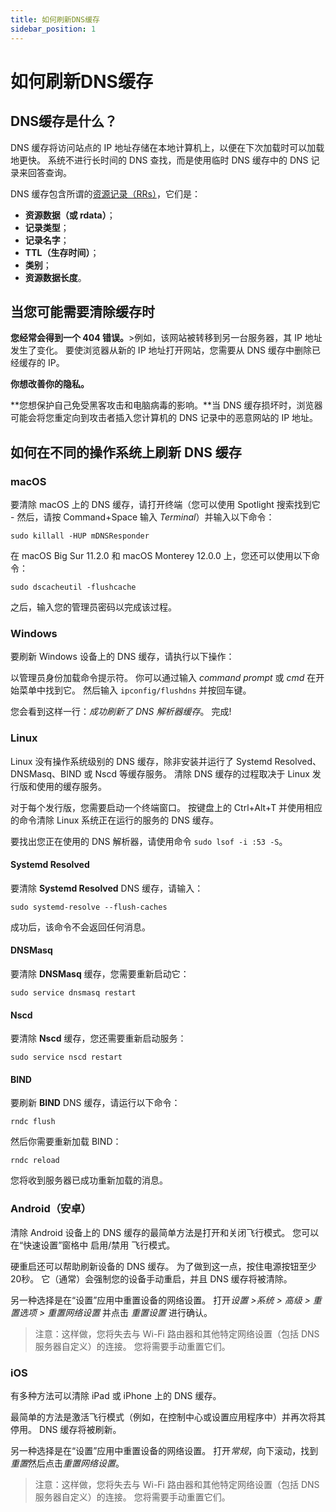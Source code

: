 ```yaml
---
title: 如何刷新DNS缓存
sidebar_position: 1
---
```


# 如何刷新DNS缓存

## DNS缓存是什么？

DNS 缓存将访问站点的 IP 地址存储在本地计算机上，以便在下次加载时可以加载地更快。 系统不进行长时间的 DNS 查找，而是使用临时 DNS 缓存中的 DNS 记录来回答查询。

DNS 缓存包含所谓的[资源记录（RRs）](https://en.wikipedia.org/wiki/Domain_Name_System#Resource_records)，它们是：

* **资源数据（或 rdata）**；
* **记录类型**；
* **记录名字**；
* **TTL（生存时间）**；
* **类别**；
* **资源数据长度**。

## 当您可能需要清除缓存时

**您经常会得到一个 404 错误。**>例如，该网站被转移到另一台服务器，其 IP 地址发生了变化。 要使浏览器从新的 IP 地址打开网站，您需要从 DNS 缓存中删除已经缓存的 IP。

**你想改善你的隐私。**

**您想保护自己免受黑客攻击和电脑病毒的影响。**当 DNS 缓存损坏时，浏览器可能会将您重定向到攻击者插入您计算机的 DNS 记录中的恶意网站的 IP 地址。

## 如何在不同的操作系统上刷新 DNS 缓存

### macOS

要清除 macOS 上的 DNS 缓存，请打开终端（您可以使用 Spotlight 搜索找到它 - 然后，请按 Command+Space 输入 *Terminal*）并输入以下命令：

`sudo killall -HUP mDNSResponder`

在 macOS Big Sur 11.2.0 和 macOS Monterey 12.0.0 上，您还可以使用以下命令：

`sudo dscacheutil -flushcache`

之后，输入您的管理员密码以完成该过程。

### Windows

要刷新 Windows 设备上的 DNS 缓存，请执行以下操作：

以管理员身份加载命令提示符。 你可以通过输入 *command prompt* 或 *cmd* 在开始菜单中找到它。 然后输入 `ipconfig/flushdns` 并按回车键。

您会看到这样一行：*成功刷新了 DNS 解析器缓存*。 完成!

### Linux

Linux 没有操作系统级别的 DNS 缓存，除非安装并运行了 Systemd Resolved、DNSMasq、BIND 或 Nscd 等缓存服务。 清除 DNS 缓存的过程取决于 Linux 发行版和使用的缓存服务。

对于每个发行版，您需要启动一个终端窗口。 按键盘上的 Ctrl+Alt+T 并使用相应的命令清除 Linux 系统正在运行的服务的 DNS 缓存。

要找出您正在使用的 DNS 解析器，请使用命令 `sudo lsof -i :53 -S`。

#### Systemd Resolved

要清除 **Systemd Resolved** DNS 缓存，请输入：

`sudo systemd-resolve --flush-caches`

成功后，该命令不会返回任何消息。

#### DNSMasq

要清除 **DNSMasq** 缓存，您需要重新启动它：

`sudo service dnsmasq restart`

#### Nscd

要清除 **Nscd** 缓存，您还需要重新启动服务：

`sudo service nscd restart`

#### BIND

要刷新 **BIND** DNS 缓存，请运行以下命令：

`rndc flush`

然后你需要重新加载 BIND：

`rndc reload`

您将收到服务器已成功重新加载的消息。

### Android（安卓）

清除 Android 设备上的 DNS 缓存的最简单方法是打开和关闭飞行模式。 您可以在“快速设置”窗格中 启用/禁用 飞行模式。

硬重启还可以帮助刷新设备的 DNS 缓存。 为了做到这一点，按住电源按钮至少20秒。 它（通常）会强制您的设备手动重启，并且 DNS 缓存将被清除。

另一种选择是在“设置”应用中重置设备的网络设置。 打开*设置 >系统 > 高级 > 重置选项 > 重置网络设置* 并点击 *重置设置* 进行确认。

> 注意：这样做，您将失去与 Wi-Fi 路由器和其他特定网络设置（包括 DNS 服务器自定义）的连接。 您将需要手动重置它们。

### iOS

有多种方法可以清除 iPad 或 iPhone 上的 DNS 缓存。

最简单的方法是激活飞行模式（例如，在控制中心或设置应用程序中）并再次将其停用。 DNS 缓存将被刷新。

另一种选择是在“设置”应用中重置设备的网络设置。 打开*常规*，向下滚动，找到*重置*然后点击*重置网络设置*。

> 注意：这样做，您将失去与 Wi-Fi 路由器和其他特定网络设置（包括 DNS 服务器自定义）的连接。 您将需要手动重置它们。